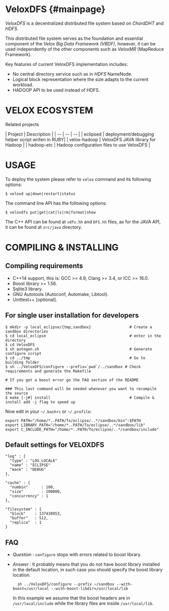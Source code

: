 VeloxDFS {#mainpage}
======== 

_VeloxDFS_ is a decentralized distributed file system based on _ChordDHT_ and _HDFS_.

This distributed file system serves as the foundation and essential component of the _Velox Big Data Framework (VBDF)_, 
however, it can be used independently of the other components such as _VeloxMR_ (MapReduce Framework).

Key features of current VeloxDFS implementation includes:
 - No central directory service such as in _HDFS_ NameNode.
 - Logical block representation where the size adapts to the current workload.
 - HADOOP API to be used instead of HDFS.

VELOX ECOSYSTEM
===============

Related projects

| Project                               | Description                  |
| -- | -- | -- |
| eclipsed          | deployment/debugging helper script writen in RUBY|
| velox-hadoop      | VeloxDFS JAVA library for Hadoop                 |
| hadoop-etc        | Hadoop configuration files to use VeloxDFS       |

USAGE
=====
To deploy the system please refer to `velox` command and its following options:
    
    $ veloxd up|down|restart|status
    
The command line API has the following options:

    $ veloxdfs put|get|cat|ls|rm|format|show

The C++ API can be found at `vdfs.hh` and `DFS.hh` files, as for the JAVA API, it can be found at `src/java` directory.

COMPILING & INSTALLING
======================

Compiling requirements
----------------------
 - C++14 support, this is: GCC >= 4.9, Clang >= 3.4, or ICC >= 16.0.
 - Boost library >= 1.56.
 - Sqlite3 library.
 - GNU Autotools (Autoconf, Automake, Libtool).
 - Unittest++ [optional].

For single user installation for developers
-------------------------------------------

    $ mkdir -p local_eclipse/{tmp,sandbox}                 # Create a sandbox directories
    $ cd local_eclipse                                     # enter in the directory
    $ cd VeloxDFS
    $ sh autogen.sh                                        # Generate configure script 
    $ cd ../tmp                                            # Go to building folder
    $ sh ../VeloxDFS/configure --prefix=`pwd`/../sandbox # Check requirements and generate the Makefile

    # If you get a boost error go the FAQ section of the README

    ### This last command will be needed whenever you want to recompile the source
    $ make [-j#] install                                   # Compile & install add -j flag to speed up

Now edit in your `~/.bashrc` or `~/.profile`:

    export PATH="/home/*..PATH/To/eclipse/..*/sandbox/bin":$PATH
    export LIBRARY_PATH="/home/*..PATH/To/eclipse/..*/sandbox/lib"
    export C_INCLUDE_PATH="/home/*..PATH/To/eclipse/..*/sandbox/include"

Default settings for VELOXDFS 
-----------------------------

    "log" : {
      "type" : "LOG_LOCAL6"
      "name" : "ECLIPSE"
      "mask" : "DEBUG"
    },

    "cache" : {
      "numbin"      : 100,
      "size"        : 200000,
      "concurrency" : 1
    },

    "filesystem" : {
      "block"    : 137438953,
      "buffer"   : 512,
      "replica"  : 1
    }

FAQ
---

- _Question_ : `configure` stops with errors related to boost library.
- _Answer_ : It probably means that you do not have boost library installed in
  the default location, in such case you should specify the boost library location.

        sh ../VeloxDFS/configure --prefix ~/sandbox --with-boost=/usr/local --with-boost-libdir=/usr/local/lib

  In this example we assume that the boost headers are in `/usr/local/include` while the library files
  are inside `/usr/local/lib`.


